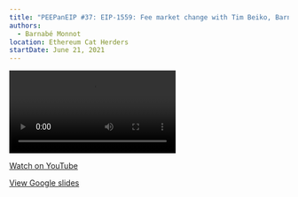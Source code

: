 ```yaml
---
title: "PEEPanEIP #37: EIP-1559: Fee market change with Tim Beiko, Barnabé Monnot, Micah Zoltu"
authors:
  - Barnabé Monnot
location: Ethereum Cat Herders
startDate: June 21, 2021
---
```


<video src="https://www.youtube.com/watch?v=AC1FS3LmoT4"></video>

[Watch on YouTube](https://www.youtube.com/watch?v=AC1FS3LmoT4)

[View Google slides](https://docs.google.com/presentation/d/1vVGaezpoj-sYPPBNSY0LdPyJGIex2zl1cdgipVoMkL0/edit?usp=sharing)
